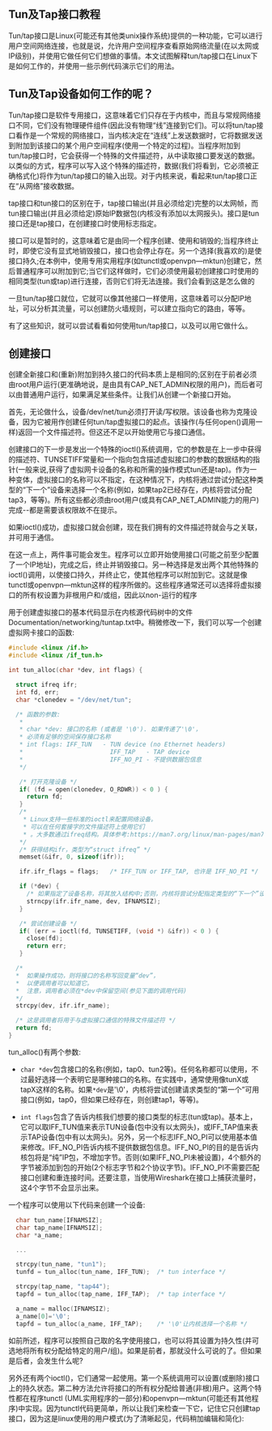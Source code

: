 ## Tun及Tap接口教程

Tun/tap接口是Linux(可能还有其他类unix操作系统)提供的一种功能，它可以进行用户空间网络连接，也就是说，允许用户空间程序查看原始网络流量(在以太网或IP级别)，并使用它做任何它们想做的事情。本文试图解释tun/tap接口在Linux下是如何工作的，并使用一些示例代码演示它们的用法。

## Tun及Tap设备如何工作的呢？

Tun/tap接口是软件专用接口，这意味着它们只存在于内核中，而且与常规网络接口不同，它们没有物理硬件组件(因此没有物理“线”连接到它们)。可以将tun/tap接口看作是一个常规的网络接口，当内核决定在“连线”上发送数据时，它将数据发送到附加到该接口的某个用户空间程序(使用一个特定的过程)。当程序附加到tun/tap接口时，它会获得一个特殊的文件描述符，从中读取接口要发送的数据。以类似的方式，程序可以写入这个特殊的描述符，数据(我们将看到，它必须被正确格式化)将作为tun/tap接口的输入出现。对于内核来说，看起来tun/tap接口正在“从网络”接收数据。

tap接口和tun接口的区别在于，tap接口输出(并且必须给定)完整的以太网帧，而tun接口输出(并且必须给定)原始IP数据包(内核没有添加以太网报头)。接口是tun接口还是tap接口，在创建接口时使用标志指定。

接口可以是暂时的，这意味着它是由同一个程序创建、使用和销毁的;当程序终止时，即使它没有显式地销毁接口，接口也会停止存在。另一个选择(我喜欢的)是使接口持久;在本例中，使用专用实用程序(如tunctl或openvpn—mktun)创建它，然后普通程序可以附加到它;当它们这样做时，它们必须使用最初创建接口时使用的相同类型(tun或tap)进行连接，否则它们将无法连接。我们会看到这是怎么做的

一旦tun/tap接口就位，它就可以像其他接口一样使用，这意味着可以分配IP地址，可以分析其流量，可以创建防火墙规则，可以建立指向它的路由，等等。

有了这些知识，就可以尝试看看如何使用tun/tap接口，以及可以用它做什么。

## 创建接口

创建全新接口和(重新)附加到持久接口的代码本质上是相同的;区别在于前者必须由root用户运行(更准确地说，是由具有CAP_NET_ADMIN权限的用户)，而后者可以由普通用户运行，如果满足某些条件。让我们从创建一个新接口开始。

首先，无论做什么，设备/dev/net/tun必须打开读/写权限。该设备也称为克隆设备，因为它被用作创建任何tun/tap虚拟接口的起点。该操作(与任何open()调用一样)返回一个文件描述符。但这还不足以开始使用它与接口通信。

创建接口的下一步是发出一个特殊的ioctl()系统调用，它的参数是在上一步中获得的描述符、TUNSETIFF常量和一个指向包含描述虚拟接口的参数的数据结构的指针(一般来说,获得了虚拟网卡设备的名称和所需的操作模式tun还是tap)。作为一种变体，虚拟接口的名称可以不指定，在这种情况下，内核将通过尝试分配这种类型的“下一个”设备来选择一个名称(例如，如果tap2已经存在，内核将尝试分配tap3，等等)。所有这些都必须由root用户(或具有CAP_NET_ADMIN能力的用户)完成--都是需要该权限故不在提示。

如果ioctl()成功，虚拟接口就会创建，现在我们拥有的文件描述符就会与之关联，并可用于通信。

在这一点上，两件事可能会发生。程序可以立即开始使用接口(可能之前至少配置了一个IP地址)，完成之后，终止并销毁接口。另一种选择是发出两个其他特殊的ioctl()调用，以使接口持久，并终止它，使其他程序可以附加到它。这就是像tunctl或openvpn—mktun这样的程序所做的。这些程序通常还可以选择将虚拟接口的所有权设置为非根用户和/或组，因此以non-运行的程序

用于创建虚拟接口的基本代码显示在内核源代码树中的文件Documentation/networking/tuntap.txt中。稍微修改一下，我们可以写一个创建虚拟网卡接口的函数:

```C
#include <linux /if.h>
#include <linux /if_tun.h>

int tun_alloc(char *dev, int flags) {

  struct ifreq ifr;
  int fd, err;
  char *clonedev = "/dev/net/tun";

  /* 函数的参数:
   *
   * char *dev: 接口的名称 (或者是 '\0'). 如果传递了'\0'，
   * 必须有足够的空间保存接口名称
   * int flags: IFF_TUN   - TUN device (no Ethernet headers)
   *					    IFF_TAP   - TAP device
   *                        IFF_NO_PI - 不提供数据包信息
   */

   /* 打开克隆设备 */
   if( (fd = open(clonedev, O_RDWR)) < 0 ) {
     return fd;
   }
   /*
    * Linux支持一些标准的ioctl来配置网络设备。
	* 可以在任何套接字的文件描述符上使用它们
	* 。大多数通过ifreq结构。具体参考:https://man7.org/linux/man-pages/man7/netdevice.7.html
   */
   /* 获得结构ifr，类型为“struct ifreq” */
   memset(&ifr, 0, sizeof(ifr));

   ifr.ifr_flags = flags;   /* IFF_TUN or IFF_TAP, 也许是 IFF_NO_PI */

   if (*dev) {
     /* 如果指定了设备名称，将其放入结构中;否则，内核将尝试分配指定类型的“下一个”设备 */
     strncpy(ifr.ifr_name, dev, IFNAMSIZ);
   }

   /* 尝试创建设备 */
   if( (err = ioctl(fd, TUNSETIFF, (void *) &ifr)) < 0 ) {
     close(fd);
     return err;
   }

  /* 
  *  如果操作成功，则将接口的名称写回变量“dev”，
  *  以便调用者可以知道它。
  *  注意，调用者必须在*dev中保留空间(参见下面的调用代码)
  */
  strcpy(dev, ifr.ifr_name);

  /* 这是调用者将用于与虚拟接口通信的特殊文件描述符 */
  return fd;
}
```
tun_alloc()有两个参数:

- `char *dev`包含接口的名称(例如，tap0、tun2等)。任何名称都可以使用，不过最好选择一个表明它是哪种接口的名称。在实践中，通常使用像tunX或tapX这样的名称。如果`*dev`是'\0'，内核将尝试创建请求类型的“第一个”可用接口(例如，tap0，但如果已经存在，则创建tap1，等等)。

- `int flags`包含了告诉内核我们想要的接口类型的标志(tun或tap)。基本上，它可以取IFF_TUN值来表示TUN设备(包中没有以太网头)，或IFF_TAP值来表示TAP设备(包中有以太网头)。另外，另一个标志IFF_NO_PI可以使用基本值来修改。IFF_NO_PI告诉内核不提供数据包信息。IFF_NO_PI的目的是告诉内核包将是“纯”IP包，不增加字节。否则(如果IFF_NO_PI未被设置)，4个额外的字节被添加到包的开始(2个标志字节和2个协议字节)。IFF_NO_PI不需要匹配接口创建和重连接时间。还要注意，当使用Wireshark在接口上捕获流量时，这4个字节不会显示出来。

一个程序可以使用以下代码来创建一个设备:

```C
  char tun_name[IFNAMSIZ];
  char tap_name[IFNAMSIZ];
  char *a_name;

  ...

  strcpy(tun_name, "tun1");
  tunfd = tun_alloc(tun_name, IFF_TUN);  /* tun interface */

  strcpy(tap_name, "tap44");
  tapfd = tun_alloc(tap_name, IFF_TAP);  /* tap interface */

  a_name = malloc(IFNAMSIZ);
  a_name[0]='\0';
  tapfd = tun_alloc(a_name, IFF_TAP);    /* '\0'让内核选择一个名称 */
```

如前所述，程序可以按照自己取的名字使用接口，也可以将其设置为持久性(并可选地将所有权分配给特定的用户/组)。如果是前者，那就没什么可说的了。但如果是后者，会发生什么呢?

另外还有两个ioctl()，它们通常一起使用。第一个系统调用可以设置(或删除)接口上的持久状态。第二种方法允许将接口的所有权分配给普通(非根)用户。这两个特性都在程序tunctl (UML实用程序的一部分)和openvpn—mktun(可能还有其他程序)中实现。因为tunctl代码更简单，所以让我们来检查一下它，记住它只创建tap接口，因为这是linux使用的用户模式(为了清晰起见，代码稍加编辑和简化):